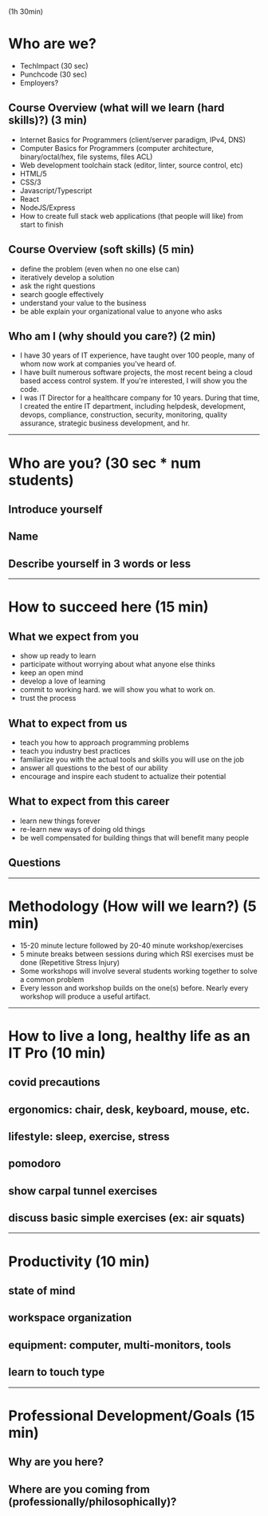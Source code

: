 (1h 30min)

# Who are we?
* TechImpact (30 sec)
* Punchcode (30 sec)
* Employers?

## Course Overview (what will we learn (hard skills)?) (3 min)
* Internet Basics for Programmers (client/server paradigm, IPv4, DNS)
* Computer Basics for Programmers (computer architecture, binary/octal/hex, file systems, files ACL)
* Web development toolchain stack (editor, linter, source control, etc)
* HTML/5
* CSS/3
* Javascript/Typescript
* React
* NodeJS/Express
* How to create full stack web applications (that people will like) from start to finish

## Course Overview (soft skills) (5 min)
* define the problem (even when no one else can)
* iteratively develop a solution
* ask the right questions
* search google effectively
* understand your value to the business
* be able explain your organizational value to anyone who asks

## Who am I (why should you care?) (2 min)
* I have 30 years of IT experience, have taught over 100 people, many of whom now work
at companies you've heard of.
* I have built numerous software projects, the most recent being a cloud based access control system. If you're interested, I will show you the code.
* I was IT Director for a healthcare company for 10 years. During that time, I created the entire IT department, including helpdesk, development, devops, compliance, construction, security, monitoring, quality assurance, strategic business development, and hr.

---
# Who are you? (30 sec * num students)
## Introduce yourself
## Name
## Describe yourself in 3 words or less

---
# How to succeed here (15 min)
## What we expect from you
* show up ready to learn
* participate without worrying about what anyone else thinks
* keep an open mind
* develop a love of learning
* commit to working hard. we will show you what to work on.
* trust the process

## What to expect from us
* teach you how to approach programming problems
* teach you industry best practices
* familiarize you with the actual tools and skills you will use on the job
* answer all questions to the best of our ability
* encourage and inspire each student to actualize their potential

## What to expect from this career
* learn new things forever
* re-learn new ways of doing old things
* be well compensated for building things that will benefit many people

## Questions


---
# Methodology (How will we learn?) (5 min)
* 15-20 minute lecture followed by 20-40 minute workshop/exercises
* 5 minute breaks between sessions during which RSI exercises must be done (Repetitive Stress Injury)
* Some workshops will involve several students working together to solve a common problem
* Every lesson and workshop builds on the one(s) before. Nearly every workshop will produce a useful artifact.

---
# How to live a long, healthy life as an IT Pro (10 min)
## covid precautions
## ergonomics: chair, desk, keyboard, mouse, etc.
## lifestyle: sleep, exercise, stress
## pomodoro
## show carpal tunnel exercises
## discuss basic simple exercises (ex: air squats)

---
# Productivity (10 min)
## state of mind
## workspace organization
## equipment: computer, multi-monitors, tools
## learn to touch type

---
# Professional Development/Goals (15 min)
## Why are you here?
## Where are you coming from (professionally/philosophically)?
